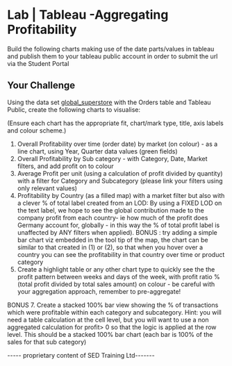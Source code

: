 
# Lab | Tableau -Aggregating Profitability

Build the following charts making use of the date parts/values in tableau and publish them to your tableau public account in order to submit the url via the Student Portal

## Your Challenge

Using the data set [global_superstore](https://github.com/student-IH-labs-and-stuff/BCNDATA0122/blob/main/Labs/Tableau/Global%20Superstore.xlsx) with the Orders table and Tableau Public, create the following charts to visualise:

(Ensure each chart has the appropriate fit, chart/mark type, title, axis labels and colour scheme.)


1. Overall Profitability over time (order date) by market (on colour) - as a line chart, using Year, Quarter data values (green fields)
2. Overall Profitability by Sub category - with Category, Date, Market filters, and add profit on to colour 
3. Average Profit per unit (using a calculation of profit divided by quantity) with a filter for Category and Subcategory (please link your filters using only relevant values)
4. Profitability by Country (as a filled map) with a market filter but also with a clever % of total label created from an LOD: 
 By using a FIXED LOD on the text label, we hope to see the global contribution made to the company profit from each country- ie how much of the profit does Germany account for, globally  - in this way the % of total profit label is unaffected by ANY filters when applied). 
 BONUS :  try adding a simple bar chart viz embedded in the tool tip of the map, the chart can be similar to that created in (1) or (2), so that when you hover over a country you can see the profitability in that country over time or product category
6. Create a highlight table or any other chart type to quickly see the the profit pattern between weeks and days of the week, with profit ratio % (total profit divided by total sales amount) on colour - be careful with your aggregation approach, remember to pre-aggregate! 

BONUS 7. Create a stacked 100% bar view showing the % of transactions which were profitable within each category and subcategory. Hint: you will need a table calculation at the cell level, but you will want to use a non aggregated calculation for profit> 0 so that the logic is applied at the row level. This should be a stacked 100% bar chart (each bar is 100% of the sales for that sub category)


----- proprietary content of SED Training Ltd-------
